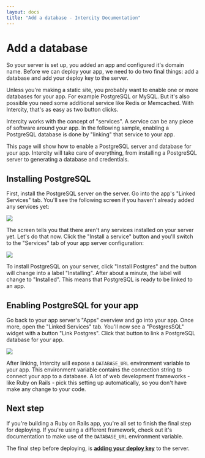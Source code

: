```yaml
---
layout: docs
title: "Add a database - Intercity Documentation"
---
```


<h1 class="m-t-0">Add a database</h1>

So your server is set up, you added an app and configured it's domain name. Before we can deploy your app, we need to do two final things: add a database and add your deploy key to the server.

Unless you're making a static site, you probably want to enable one or more databases for your app. For example PostgreSQL or MySQL. But it's also possible you need some additional service like Redis or Memcached. With Intercity, that's as easy as two button clicks.

Intercity works with the concept of "services". A service can be any piece of software around your app. In the following sample, enabling a PostgreSQL database is done by "linking" that service to your app.

This page will show how to enable a PostgreSQL server and database for your app. Intercity will take care of everything, from installing a PostgreSQL server to generating a database and credentials.

## Installing PostgreSQL

First, install the PostgreSQL server on the server. Go into the app's "Linked Services" tab. You'll see the following screen if you haven't already added any services yet:

<img src="/images/docs-app-no-services@2x.png" class="img-responsive img-thumbnail">

The screen tells you that there aren't any services installed on your server yet. Let's do that now. Click the "Install a service" button and you'll switch to the "Services" tab of your app server configuration:

<img src="/images/docs-server-services@2x.png" class="img-responsive img-thumbnail">

To install PostgreSQL on your server, click "Install Postgres" and the button will change into a label "Installing". After about a minute, the label will change to "Installed". This means that PostgreSQL is ready to be linked to an app.

## Enabling PostgreSQL for your app

Go back to your app server's "Apps" overview and go into your app. Once more, open the "Linked Services" tab. You'll now see a "PostgresSQL" widget with a button "Link Postgres". Click that button to link a PostgreSQL database for your app.

<img src="/images/docs-app-services@2x.png" class="img-responsive img-thumbnail">

After linking, Intercity will expose a `DATABASE_URL` environment variable to your app. This environment variable contains the connection string to connect your app to a database. A lot of web development frameworks - like Ruby on Rails - pick this setting up automatically, so you don't have make any change to your code.

## Next step

If you're building a Ruby on Rails app, you're all set to finish the final step for deploying. If you're using a different framework, check out it's documentation to make use of the `DATABASE_URL` environment variable.

The final step before deploying, is **[adding your deploy key](/docs/add-deploy-key.html)** to the server.
